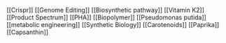 [[Crispr]]
[[Genome Editing]]
[[Biosynthetic pathway]]
[[Vitamin K2]]
[[Product Spectrum]]
[[PHA]]
[[Biopolymer]]
[[Pseudomonas putida]]
[[metabolic engineering]]
[[Synthetic Biology]]
[[Carotenoids]]
[[Paprika]]
[[Capsanthin]]
